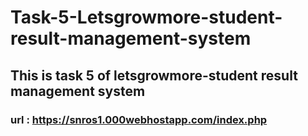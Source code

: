 # Task-5-Letsgrowmore-student-result-management-system

## This is task 5 of letsgrowmore-student result management system

### url : https://snros1.000webhostapp.com/index.php
